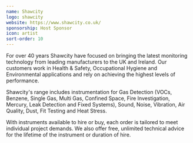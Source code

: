 ```yaml
---
name: Shawcity
logo: shawcity
website: https://www.shawcity.co.uk/
sponsorship: Host Sponsor
icon: artist
sort-order: 10
---
```

For over 40 years Shawcity have focused on bringing the latest monitoring technology from leading manufacturers to the UK and Ireland. Our customers work in Health & Safety, Occupational Hygiene and Environmental applications and rely on achieving the highest levels of performance.

Shawcity's range includes instrumentation for Gas Detection (VOCs, Benzene, Single Gas, Multi Gas, Confined Space, Fire Investigation, Mercury, Leak Detection and Fixed Systems), Sound, Noise, Vibration, Air Quality, Dust, Fit Testing and Heat Stress.

With instruments available to hire or buy, each order is tailored to meet individual project demands. We also offer free, unlimited technical advice for the lifetime of the instrument or duration of hire.